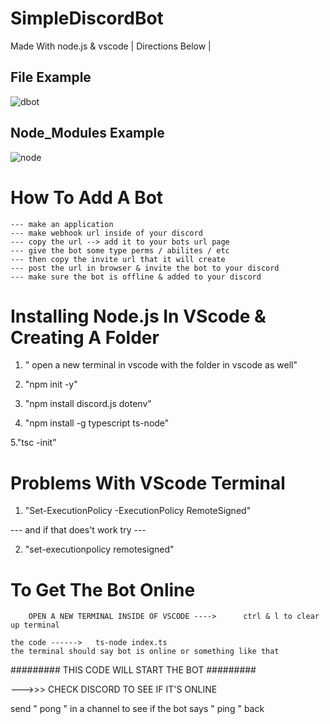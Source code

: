 # SimpleDiscordBot
Made With node.js & vscode  |  Directions Below  |


## File Example ##

![dbot](https://user-images.githubusercontent.com/94527717/142562980-4306f786-8201-460b-b5e2-c4f0d64be0bd.jpg)


## Node_Modules Example ##

![node](https://user-images.githubusercontent.com/94527717/142563019-ebf3a669-c433-4322-bf1b-8fa57457de5a.jpg)



# How To Add A Bot


    --- make an application 
    --- make webhook url inside of your discord 
    --- copy the url --> add it to your bots url page 
    --- give the bot some type perms / abilites / etc 
    --- then copy the invite url that it will create
    --- post the url in browser & invite the bot to your discord
    --- make sure the bot is offline & added to your discord 


# Installing Node.js In VScode & Creating A Folder


1. " open a new terminal in vscode with the folder in vscode as well"


2. "npm init -y"


3. "npm install discord.js dotenv"


4. "npm install -g typescript ts-node"


5."tsc -init"


# Problems With VScode Terminal


1.  "Set-ExecutionPolicy -ExecutionPolicy RemoteSigned"

--- and if that does't work try ---

2.  "set-executionpolicy remotesigned"


#   To Get The Bot Online 


        OPEN A NEW TERMINAL INSIDE OF VSCODE ---->      ctrl & l to clear up terminal 

    the code ------>   ts-node index.ts
    the terminal should say bot is online or something like that


######### THIS CODE WILL START THE BOT #########

--->>>  CHECK DISCORD TO SEE IF IT'S ONLINE 

send " pong " in a channel to see if the bot says " ping " back 
